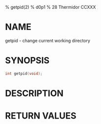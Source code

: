 % getpid(2)
% d0p1
% 28 Thermidor CCXXX

# NAME

getpid - change current working directory

# SYNOPSIS

```c
int getpid(void);
```

# DESCRIPTION

# RETURN VALUES
